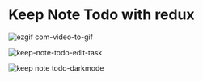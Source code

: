 # Keep Note Todo with redux

![ezgif com-video-to-gif](https://user-images.githubusercontent.com/35344951/217551460-b0947d2f-7542-4c19-aded-36fee4ca650e.gif)


![keep-note-todo-edit-task](https://user-images.githubusercontent.com/35344951/217551549-bc5b9e41-268b-485d-bf4e-f3c1ee5cc1cc.jpg)


![keep note todo-darkmode](https://user-images.githubusercontent.com/35344951/217551610-960201bd-17d9-406f-a095-54355245ff19.jpg)
